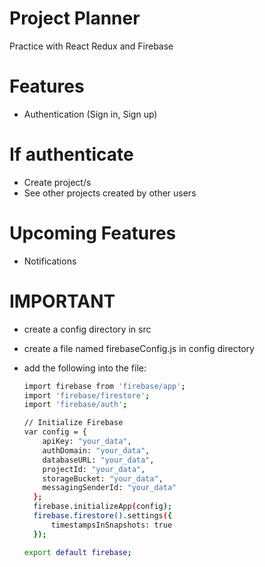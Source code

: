# Project Planner
Practice with React Redux and Firebase

# Features
- Authentication (Sign in, Sign up)
# If authenticate
  - Create project/s
  - See other projects created by other users

# Upcoming Features
- Notifications


# IMPORTANT
- create a config directory in src
- create a file named firebaseConfig.js in config directory
- add the following into the file:

  ```sh
  import firebase from 'firebase/app';
  import 'firebase/firestore';
  import 'firebase/auth';

  // Initialize Firebase
  var config = {
      apiKey: "your_data",
      authDomain: "your_data",
      databaseURL: "your_data",
      projectId: "your_data",
      storageBucket: "your_data",
      messagingSenderId: "your_data"
    };
    firebase.initializeApp(config);
    firebase.firestore().settings({
        timestampsInSnapshots: true
    });

  export default firebase;
  ```
